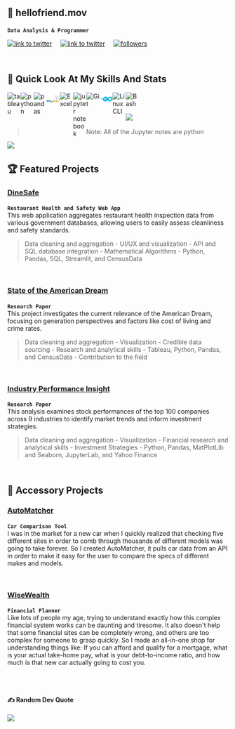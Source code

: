 ## 🤖 hellofriend.mov

**`Data Analysis & Programmer`**

   <p align="left">
	   <a target="_blank" href="https://www.linkedin.com/in/giovanni-squillace-42813a22b/">
		   <img  alt="link to twitter" title="Check out my Linkedin" src="https://custom-icon-badges.demolab.com/badge/-LinkedIn-1c82ef?style=for-the-badge&logo=icons8-linkedin737373"/></a>
	   &nbsp;&nbsp;&nbsp;
	   <a target="_blank" href="https://twitter.com/Corvus_JSDev">
		   <img alt="link to twitter" title="Follow me on Twitter" src="https://custom-icon-badges.demolab.com/badge/-Twitter-5ab0f7?style=for-the-badge&logo=icons8-twitterx2"/></a>
	   &nbsp;&nbsp;&nbsp;
	   <a target="_blank" href="https://github.com/Corvus-JSDev?tab=followers">
		   <img alt="followers" title="Follow me on GitHub" src="https://custom-icon-badges.demolab.com/badge/-Follow_Me-3b4042?style=for-the-badge&logo=github"/></a> 
   </p>









<br>

## 🔨 Quick Look At My Skills And Stats

<img align="left" alt="tableau" width="30px" title="Tableau" src="https://nextviewconsulting.com/sites/default/files/styles/large/public/icons/logo-tableau-cirkel.png?itok=CsAZTLUk" />

<img align="left" alt="python" width="30px" title="Python" src="https://cdn.jsdelivr.net/gh/devicons/devicon/icons/python/python-original.svg" />
 
<img align="left" alt="pandas" width="30px" title="Pandas (Python)" src="https://encrypted-tbn0.gstatic.com/images?q=tbn:ANd9GcTCpCB6Du8H6Lrm5WIbDcdW59uqoSiL-eeTlw&s" />

<img align="left" alt="SQL" width="30px" title="SQL / MySQL" src="https://github.com/devicons/devicon/blob/v2.16.0/icons/mysql/mysql-original-wordmark.svg" />

<img align="left" alt="Excel" width="30px" title="Excel" src="https://clipart-library.com/images_k/excel-icon-transparent/excel-icon-transparent-1.png" />

<img align="left" alt="jupyter notebook" width="30px" title="Jupyter Notebook" src="https://www.pngitem.com/pimgs/b/241-2413971_anaconda-png.png" />

<img align="left" alt="Git" width="30px" title="Git" src="https://cdn.jsdelivr.net/gh/devicons/devicon/icons/git/git-original.svg" />

<img align="left" alt="Golang" width="30px" title="Golang" src="https://github.com/devicons/devicon/blob/v2.16.0/icons/go/go-original-wordmark.svg" />

<img align="left" alt="Linux CLI" width="30px" title="Linux CLI" src="https://cdn.jsdelivr.net/gh/devicons/devicon/icons/linux/linux-original.svg" />

<img align="left" alt="Bash" width="30px" title="Bash Scripting" src="https://cdn.jsdelivr.net/gh/devicons/devicon/icons/bash/bash-original.svg" />

<br> <br>




<!-- Proudly created with GPRM ( https://gprm.itsvg.in ) -->
![](https://github-readme-stats.vercel.app/api/top-langs/?username=corvus-jsdev&theme=transparent&hide_border=true&include_all_commits=false&count_private=false&layout=compact)
> Note: All of the Jupyter notes are python

![](https://nirzak-streak-stats.vercel.app/?user=corvus-jsdev&theme=transparent&hide_border=true)<br/>












## 🏆 Featured Projects

### <a href="https://github.com/Corvus-JSDev/restaurants_health_and_safety_app"> DineSafe </a>

**`Restaurant Health and Safety Web App`** <br>
This web application aggregates restaurant health inspection data from various government databases, allowing users to easily assess cleanliness and safety standards.
> Data cleaning and aggregation - UI/UX and visualization - API and SQL database integration - Mathematical Algorithms - Python, Pandas, SQL, Streamlit, and CensusData

<br>

### <a href="https://github.com/Corvus-JSDev/Is-the-American-Dream-Dead-Research-Paper-"> State of the American Dream </a>

**`Research Paper`** <br>
This project investigates the current relevance of the American Dream, focusing on generation perspectives and factors like cost of living and crime rates.
> Data cleaning and aggregation - Visualization - Credible data sourcing - Research and analytical skills - Tableau, Python, Pandas, and CensusData - Contribution to the field

<br>

### <a href="https://github.com/Corvus-JSDev/Data_Analysis___Company_And_Industry_Stock_Performance"> Industry Performance Insight </a>

**`Research Paper`** <br>
This analysis examines stock performances of the top 100 companies across 9 industries to identify market trends and inform investment strategies.
> Data cleaning and aggregation - Visualization - Financial research and analytical skills - Investment Strategies - Python, Pandas, MatPlotLib and Seaborn, JupyterLab, and Yahoo Finance












<br>

## 📎 Accessory Projects


### <a href="https://github.com/Corvus-JSDev/AutoMatcher"> AutoMatcher </a> 

**`Car Comparison Tool`** <br>
I was in the market for a new car when I quickly realized that checking five different sites in order to comb through thousands of different models was going to take forever. So I created AutoMatcher, it pulls car data from an API in order to make it easy for the user to compare the specs of different makes and models.

<br>

### <a href="https://github.com/Corvus-JSDev/WiseWealth"> WiseWealth </a> 

**`Financial Planner`** <br>
Like lots of people my age, trying to understand exactly how this complex financial system works can be daunting and tiresome. It also doesn't help that some financial sites can be completely wrong, and others are too complex for someone to grasp quickly. So I made an all-in-one shop for understanding things like: If you can afford and qualify for a mortgage, what is your actual take-home pay, what is your debt-to-income ratio, and how much is that new car actually going to cost you.




<br> <br>

#### ✍️ Random Dev Quote
![](https://quotes-github-readme.vercel.app/api?type=vetical&theme=default&)

<!-- Proudly created with GPRM ( https://gprm.itsvg.in ) -->
















